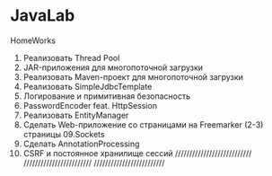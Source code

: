 # JavaLab
HomeWorks

01. Реализовать Thread Pool                                             
02. JAR-приложения для многопоточной загрузки                            
03. Реализовать Maven-проект для многопоточной загрузки
04. Реализовать SimpleJdbcTemplate
05. Логирование и примитивная безопасность
06. PasswordEncoder feat. HttpSession
07. Реализовать EntityManager
08. Сделать Web-приложение со страницами на Freemarker (2-3) страницы
09.Sockets
10. Сделать AnnotationProcessing
11. CSRF и постоянное хранилище сессий
///////////////////////////
////////////////////////
/////////////////////////

